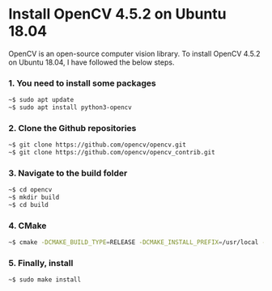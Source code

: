 # Install OpenCV 4.5.2 on Ubuntu 18.04

OpenCV is an open-source computer vision library. To install OpenCV 4.5.2 on Ubuntu 18.04, I have followed the below steps.

### 1. You need to install some packages

```bash
~$ sudo apt update
~$ sudo apt install python3-opencv
```

### 2. Clone the Github repositories

```bash
~$ git clone https://github.com/opencv/opencv.git
~$ git clone https://github.com/opencv/opencv_contrib.git
```

### 3. Navigate to the build folder

```bash
~$ cd opencv
~$ mkdir build 
~$ cd build
```

### 4. CMake

```bash
~$ cmake -DCMAKE_BUILD_TYPE=RELEASE -DCMAKE_INSTALL_PREFIX=/usr/local -DFORCE_VTK=ON -DWITH_TBB=ON -DWITH_V4L=ON -DWITH_QT=ON -DWITH_OPENGL=ON -DWITH_CUBLAS=ON -DCUDA_NVCC_FLAGS="-D_FORCE_INLINES" -DWITH_GDAL=ON -DWITH_XINE=ON -DOPENCV_EXTRA_MODULES_PATH=../../opencv_contrib/modules -DBUILD_EXAMPLES=ON ..
```

### 5. Finally, install 

```bash
~$ sudo make install
```
